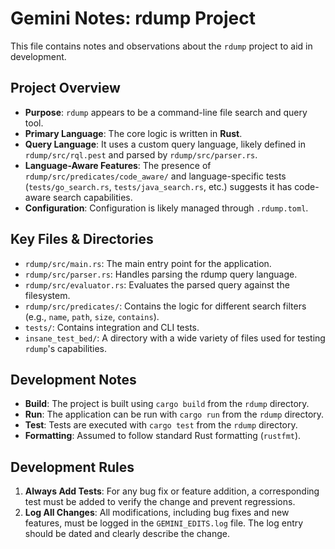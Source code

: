 # Gemini Notes: rdump Project

This file contains notes and observations about the `rdump` project to aid in development.

## Project Overview

- **Purpose**: `rdump` appears to be a command-line file search and query tool.
- **Primary Language**: The core logic is written in **Rust**.
- **Query Language**: It uses a custom query language, likely defined in `rdump/src/rql.pest` and parsed by `rdump/src/parser.rs`.
- **Language-Aware Features**: The presence of `rdump/src/predicates/code_aware/` and language-specific tests (`tests/go_search.rs`, `tests/java_search.rs`, etc.) suggests it has code-aware search capabilities.
- **Configuration**: Configuration is likely managed through `.rdump.toml`.

## Key Files & Directories

- `rdump/src/main.rs`: The main entry point for the application.
- `rdump/src/parser.rs`: Handles parsing the rdump query language.
- `rdump/src/evaluator.rs`: Evaluates the parsed query against the filesystem.
- `rdump/src/predicates/`: Contains the logic for different search filters (e.g., `name`, `path`, `size`, `contains`).
- `tests/`: Contains integration and CLI tests.
- `insane_test_bed/`: A directory with a wide variety of files used for testing `rdump`'s capabilities.

## Development Notes

- **Build**: The project is built using `cargo build` from the `rdump` directory.
- **Run**: The application can be run with `cargo run` from the `rdump` directory.
- **Test**: Tests are executed with `cargo test` from the `rdump` directory.
- **Formatting**: Assumed to follow standard Rust formatting (`rustfmt`).

## Development Rules

1.  **Always Add Tests**: For any bug fix or feature addition, a corresponding test must be added to verify the change and prevent regressions.
2.  **Log All Changes**: All modifications, including bug fixes and new features, must be logged in the `GEMINI_EDITS.log` file. The log entry should be dated and clearly describe the change.
